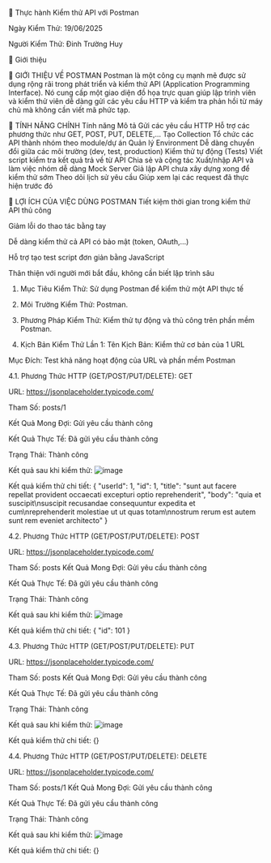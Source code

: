 🧪 Thực hành Kiểm thử API với Postman

Ngày Kiểm Thử: 19/06/2025

Người Kiểm Thử: Đinh Trường Huy

🚀 Giới thiệu

🧰 GIỚI THIỆU VỀ POSTMAN
Postman là một công cụ mạnh mẽ được sử dụng rộng rãi trong phát triển và kiểm thử API (Application Programming Interface). Nó cung cấp một giao diện đồ họa trực quan giúp lập trình viên và kiểm thử viên dễ dàng gửi các yêu cầu HTTP và kiểm tra phản hồi từ máy chủ mà không cần viết mã phức tạp.

🔑 TÍNH NĂNG CHÍNH
Tính năng	Mô tả
Gửi các yêu cầu HTTP	Hỗ trợ các phương thức như GET, POST, PUT, DELETE,...
Tạo Collection	Tổ chức các API thành nhóm theo module/dự án
Quản lý Environment	Dễ dàng chuyển đổi giữa các môi trường (dev, test, production)
Kiểm thử tự động (Tests)	Viết script kiểm tra kết quả trả về từ API
Chia sẻ và cộng tác	Xuất/nhập API và làm việc nhóm dễ dàng
Mock Server	Giả lập API chưa xây dựng xong để kiểm thử sớm
Theo dõi lịch sử yêu cầu	Giúp xem lại các request đã thực hiện trước đó

🎯 LỢI ÍCH CỦA VIỆC DÙNG POSTMAN
Tiết kiệm thời gian trong kiểm thử API thủ công

Giảm lỗi do thao tác bằng tay

Dễ dàng kiểm thử cả API có bảo mật (token, OAuth,...)

Hỗ trợ tạo test script đơn giản bằng JavaScript

Thân thiện với người mới bắt đầu, không cần biết lập trình sâu
1. Mục Tiêu Kiểm Thử: Sử dụng Postman để kiểm thử một API thực tế

2. Môi Trường Kiểm Thử: Postman.

3. Phương Pháp Kiểm Thử: Kiểm thử tự động và thủ công trên phần mềm Postman.

4. Kịch Bản Kiểm Thử Lần 1:
Tên Kịch Bản: Kiểm thử cơ bản của 1 URL

Mục Đích: Test khả năng hoạt động của URL và phần mềm Postman

4.1. Phương Thức HTTP (GET/POST/PUT/DELETE): GET

URL: https://jsonplaceholder.typicode.com/

Tham Số: posts/1

Kết Quả Mong Đợi: Gửi yêu cầu thành công

Kết Quả Thực Tế: Đã gửi yêu cầu thành công

Trạng Thái: Thành công

Kết quả sau khi kiểm thử:
![image](https://github.com/user-attachments/assets/c9607907-7e3d-4ee9-828e-de5f4f803796)


Kết quả kiểm thử chi tiết:
{
    "userId": 1,
    "id": 1,
    "title": "sunt aut facere repellat provident occaecati excepturi optio reprehenderit",
    "body": "quia et suscipit\nsuscipit recusandae consequuntur expedita et cum\nreprehenderit molestiae ut ut quas totam\nnostrum rerum est autem sunt rem eveniet architecto"
}


4.2. Phương Thức HTTP (GET/POST/PUT/DELETE): POST

URL: https://jsonplaceholder.typicode.com/

Tham Số: posts
Kết Quả Mong Đợi: Gửi yêu cầu thành công

Kết Quả Thực Tế: Đã gửi yêu cầu thành công

Trạng Thái: Thành công

Kết quả sau khi kiểm thử:
![image](https://github.com/user-attachments/assets/98201830-5d7e-47f7-851e-2987630d31a7)

Kết quả kiểm thử chi tiết:
{
    "id": 101
}

4.3. Phương Thức HTTP (GET/POST/PUT/DELETE): PUT

URL: https://jsonplaceholder.typicode.com/

Tham Số: posts
Kết Quả Mong Đợi: Gửi yêu cầu thành công

Kết Quả Thực Tế: Đã gửi yêu cầu thành công

Trạng Thái: Thành công

Kết quả sau khi kiểm thử:
![image](https://github.com/user-attachments/assets/aff67bbf-db5a-4731-a5fd-2aaccf9476a3)


Kết quả kiểm thử chi tiết:
{}

4.4. Phương Thức HTTP (GET/POST/PUT/DELETE): DELETE 

URL: https://jsonplaceholder.typicode.com/

Tham Số: posts/1
Kết Quả Mong Đợi: Gửi yêu cầu thành công

Kết Quả Thực Tế: Đã gửi yêu cầu thành công

Trạng Thái: Thành công

Kết quả sau khi kiểm thử:
![image](https://github.com/user-attachments/assets/07f796e5-baf9-4c4d-bffb-115f10658583)



Kết quả kiểm thử chi tiết:
{}







